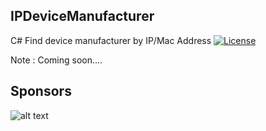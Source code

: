
## IPDeviceManufacturer
C# Find device manufacturer by IP/Mac Address
<a href="https://opensource.org/licenses/Apache-2.0"><img alt="License" src="https://img.shields.io/badge/License-Apache%202.0-blue.svg"/></a>

Note : Coming soon....

## Sponsors
![alt text](https://github.com/KravitzMC/IPDeviceManufacturer/blob/main/netthailand.png)
